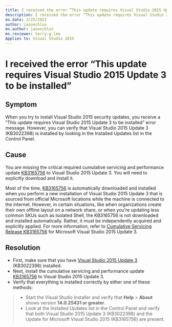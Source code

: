 ```yaml
---
title: I received the error “This update requires Visual Studio 2015 Update 3 to be installed”
description: I received the error “This update requires Visual Studio 2015 Update 3 to be installed” this is due to missing critical required cumulative servicing and performance update KB3165756 to Visual Studio 2015 Update 3.
ms.date: 3/25/2022
author: jasonchlus
ms.author: jasonchlus
ms.reviewer: terry.g.lee
Applies to: Visual Studio 2015
---
```


# I received the error “This update requires Visual Studio 2015 Update 3 to be installed”

## Symptom
When you try to install Visual Studio 2015 security updates, you receive a “This update requires Visual Studio 2015 Update 3 to be installed” error message. However, you can verify that Visual Studio 2015 Update 3 (KB3022398) is installed by looking in the Installed Updates list in the Control Panel.

## Cause
You are missing the critical required cumulative servicing and performance update [KB3165756](https://aka.ms/vs/14/docs/2015_Update3) to Visual Studio 2015 Update 3.  You will need to explicitly download and install it.

Most of the time, [KB3165756](https://aka.ms/vs/14/release/3165756) is automatically downloaded and installed when you perform a new installation of Visual Studio 2015 Update 3 that is sourced from official Microsoft locations while the machine is connected to the internet.   However, in certain situations, like when organizations create their own offline layout on a network share, or when you’re updating less common SKUs such as Isolated Shell, the KB3165756 is not downloaded and installed automatically.  Rather, it must be independently acquired and explicitly applied.  For more information, refer to [Cumulative Servicing Release KB3165756](https://aka.ms/vs/14/docs/2015_Update3) for Microsoft Visual Studio 2015 Update 3.

## Resolution
- First, make sure that you have [Visual Studio 2015 Update 3](https://aka.ms/vs/14/release/2015_Update3) (KB3022398) installed.
- Next, install the cumulative servicing and performance update [KB3165756](https://aka.ms/vs/14/release/3165756) to Visual Studio 2015 Update 3.
- Verify that everything is installed correctly by either one of these methods:
> - Start the Visual Studio Installer and verify that **Help** > **About** shows version **14.0.25431 or greater**.  
> - Look at the Installed Updates list in the Control Panel and verify that both Visual Studio 2015 Update 3 (KB3022398) and the Update for Microsoft Visual Studio 2015 (KB3165756) are present.
